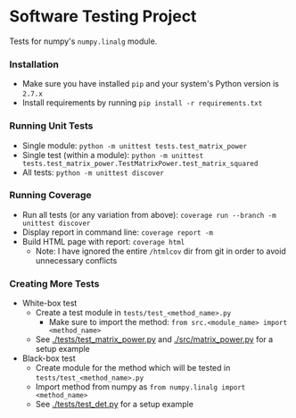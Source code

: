 # Software Testing Project

Tests for numpy's ``numpy.linalg`` module.

### Installation 
  - Make sure you have installed ``pip`` and your system's Python version is ``2.7.x``
  - Install requirements by running ``pip install -r requirements.txt``

### Running Unit Tests
  - Single module: ``python -m unittest tests.test_matrix_power``
  - Single test (within a module): ``python -m unittest tests.test_matrix_power.TestMatrixPower.test_matrix_squared``
  - All tests: ``python -m unittest discover``

### Running Coverage
  - Run all tests (or any variation from above): ``coverage run --branch -m unittest discover``
  - Display report in command line: ``coverage report -m``
  - Build HTML page with report: ``coverage html``
    - Note: I have ignored the entire ``/htmlcov`` dir from git in order to avoid unnecessary conflicts

### Creating More Tests
  - White-box test
    - Create a test module in ``tests/test_<method_name>.py``
      - Make sure to import the method: ``from src.<module_name> import <method_name>``
    - See [./tests/test_matrix_power.py](./tests/test_matrix_power.py) and [./src/matrix_power.py](./src/matrix_power.py) for a setup example
  - Black-box test
    - Create module for the method which will be tested in ``tests/test_<method_name>.py``
    - Import method from numpy as ``from numpy.linalg import <method_name>``
    - See [./tests/test_det.py](./tests/test_det.py) for a setup example

